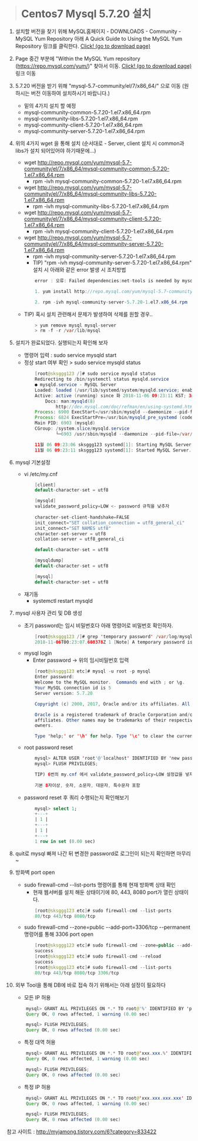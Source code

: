 ># Centos7 Mysql 5.7.20 설치
1. 설치할 버전을 찾기 위해 MySQL홈페이지 - DOWNLOADS - Community - MySQL Yum Repository 아래 A Quick Guide to Using the MySQL Yum Repository 링크를 클릭한다. [Click! (go to download page)](https://dev.mysql.com/doc/mysql-yum-repo-quick-guide/en/)

2. Page 중간 부분에 "Within the MySQL Yum repository (https://repo.mysql.com/yum/)" 찾아서 이동. [Click! (go to download page)](https://repo.mysql.com/yum/) 링크 이동

3. 5.7.20 버전을 받기 위해 "mysql-5.7-community/el/7/x86_64/" 으로 이동 (원하시는 버전 이동하여 설치하시기 바랍니다.)
    * 밑의 4가지 설치 할 예정
    * mysql-community-common-5.7.20-1.el7.x86_64.rpm
    * mysql-community-libs-5.7.20-1.el7.x86_64.rpm
    * mysql-community-client-5.7.20-1.el7.x86_64.rpm
    * mysql-community-server-5.7.20-1.el7.x86_64.rpm

4. 위의 4가지 wget 을 통해 설치 (순서대로 - Server, client 설치 시 common과 libs가 설치 되어있어야 하기때문에...)
    * wget http://repo.mysql.com/yum/mysql-5.7-community/el/7/x86_64/mysql-community-common-5.7.20-1.el7.x86_64.rpm
        * rpm -ivh mysql-community-common-5.7.20-1.el7.x86_64.rpm
    * wget http://repo.mysql.com/yum/mysql-5.7-community/el/7/x86_64/mysql-community-libs-5.7.20-1.el7.x86_64.rpm
        * rpm -ivh mysql-community-libs-5.7.20-1.el7.x86_64.rpm
    * wget http://repo.mysql.com/yum/mysql-5.7-community/el/7/x86_64/mysql-community-client-5.7.20-1.el7.x86_64.rpm
        * rpm -ivh mysql-community-client-5.7.20-1.el7.x86_64.rpm
    * wget http://repo.mysql.com/yum/mysql-5.7-community/el/7/x86_64/mysql-community-server-5.7.20-1.el7.x86_64.rpm
        * rpm -ivh mysql-community-server-5.7.20-1.el7.x86_64.rpm
        * TIP) "rpm -ivh mysql-community-server-5.7.20-1.el7.x86_64.rpm" 설치 시 아래와 같은 error 발생 시 조치방법
        ```java
            error : 오류: Failed dependencies:net-tools is needed by mysql-community-server-5.7.20-1.el7.x86_64

            1. yum install http://repo.mysql.com/yum/mysql-5.7-community/el/7/x86_64/mysql-community-server-5.7.20-1.el7.x86_64.rpm

            2. rpm -ivh mysql-community-server-5.7.20-1.el7.x86_64.rpm
        ```
    * TIP) 혹시 설치 관련해서 문제가 발생하여 삭제를 원할 경우..
        ```java
            > yum remove mysql mysql-server
            > rm -f -r /var/lib/mysql
        ```   

5. 설치가 완료되었다. 실행되는지 확인해 보자
    *   명령어 입력 : sudo service mysqld start
    *   정상 start 여부 확인 > sudo service mysqld status
        ```java
            [root@sksggg123 /]# sudo service mysqld status
            Redirecting to /bin/systemctl status mysqld.service
            ● mysqld.service - MySQL Server
            Loaded: loaded (/usr/lib/systemd/system/mysqld.service; enabled; vendor preset: disabled)
            Active: active (running) since 화 2018-11-06 09:23:11 KST; 3min 37s ago
                Docs: man:mysqld(8)
                    http://dev.mysql.com/doc/refman/en/using-systemd.html
            Process: 6900 ExecStart=/usr/sbin/mysqld --daemonize --pid-file=/var/run/mysqld/mysqld.pid $MYSQLD_OPTS (code=exited, status=0/SUCCESS)
            Process: 6824 ExecStartPre=/usr/bin/mysqld_pre_systemd (code=exited, status=0/SUCCESS)
            Main PID: 6903 (mysqld)
            CGroup: /system.slice/mysqld.service
                    └─6903 /usr/sbin/mysqld --daemonize --pid-file=/var/run/mysqld/mysqld.pid

            11월 06 09:23:06 sksggg123 systemd[1]: Starting MySQL Server...
            11월 06 09:23:11 sksggg123 systemd[1]: Started MySQL Server.
        ```

6. mysql 기본설정
    * vi /etc/my.cnf
        ```java
            [client]
            default-character-set = utf8

            [mysqld]
            validate_password_policy=LOW <- password 규칙을 낮추자
            
            character-set-client-handshake=FALSE
            init_connect="SET collation_connection = utf8_general_ci"
            init_connect="SET NAMES utf8"
            character-set-server = utf8
            collation-server = utf8_general_ci

            default-character-set = utf8

            [mysqldump]
            default-character-set = utf8

            [mysql]
            default-character-set = utf8
        ```
    * 재기동 
        * systemctl restart mysqld

7. mysql 사용자 관리 및 DB 생성
    * 초기 password는 임시 비밀번호다 아래 명령어로 비밀번호 확인하자.
        ```java
            [root@sksggg123 /]# grep 'temporary password' /var/log/mysqld.log
            2018-11-06T00:23:07.608378Z 1 [Note] A temporary password is generated for root@localhost: *ah8l#c+ogSf
        ```
    * mysql login
        * Enter password -> 위의 임시비밀번호 입력
        ```java
            [root@sksggg123 etc]# mysql -u root -p mysql
            Enter password:
            Welcome to the MySQL monitor.  Commands end with ; or \g.
            Your MySQL connection id is 5
            Server version: 5.7.20

            Copyright (c) 2000, 2017, Oracle and/or its affiliates. All rights reserved.

            Oracle is a registered trademark of Oracle Corporation and/or its
            affiliates. Other names may be trademarks of their respective
            owners.

            Type 'help;' or '\h' for help. Type '\c' to clear the current input statement.
        ```    
    * root password reset
        ```java
            mysql> ALTER USER 'root'@'localhost' IDENTIFIED BY 'new password';
            mysql> FLUSH PRIVILEGES;
        ```
        ```java
            TIP) 6번의 my.cnf 에서 validate_password_policy=LOW 설정값을 넣지 않을 경우 default 규칙은 아래와 같다
            
            기본 8자이상, 숫자, 소문자, 대문자, 특수문자 포함
        ```
    * password reset 후 쿼리 수행되는지 확인해보기
        ```sql
            mysql> select 1;
            +---+
            | 1 |
            +---+
            | 1 |
            +---+
            1 row in set (0.00 sec)
        ```        
8. quit로 mysql 빠져 나간 뒤 변경한 password로 로그인이 되는지 확인하면 마무리~

9. 방화벽 port open
    * sudo firewall-cmd --list-ports 명령어를 통해 현재 방화벽 상태 확인
        * 현재 웹서버를 설치 해둔 상태이기에 80, 443, 8080 port가 열린 상태이다.
        ```java
            [root@sksggg123 etc]# sudo firewall-cmd --list-ports
            80/tcp 443/tcp 8080/tcp
        ```
    * sudo firewall-cmd --zone=public --add-port=3306/tcp --permanent 명렁어를 통해 3306 port open    
        ```java
            [root@sksggg123 etc]# sudo firewall-cmd --zone=public --add-port=3306/tcp --permanent
            success
            [root@sksggg123 etc]# sudo firewall-cmd --reload
            success
            [root@sksggg123 etc]# sudo firewall-cmd --list-ports
            80/tcp 443/tcp 8080/tcp 3306/tcp
        ```

10. 외부 Tool을 통해 DB에 바로 접속 하기 위해서는 아래 설정이 필요하다
    * 모든 IP 허용
    ```java
        mysql> GRANT ALL PRIVILEGES ON *.* TO root@'%' IDENTIFIED BY 'password';
        Query OK, 0 rows affected, 1 warning (0.00 sec)

        mysql> FLUSH PRIVILEGES;
        Query OK, 0 rows affected (0.00 sec)
    ```

    * 특정 대역 허용
    ```java
        mysql> GRANT ALL PRIVILEGES ON *.* TO root@'xxx.xxx.%' IDENTIFIED BY 'password';
        Query OK, 0 rows affected, 1 warning (0.00 sec)

        mysql> FLUSH PRIVILEGES;
        Query OK, 0 rows affected (0.00 sec)
    ```

    * 특정 IP 허용
    ```java
        mysql> GRANT ALL PRIVILEGES ON *.* TO root@'xxx.xxx.xxx.xxx' IDENTIFIED BY 'password';
        Query OK, 0 rows affected, 1 warning (0.00 sec)

        mysql> FLUSH PRIVILEGES;
        Query OK, 0 rows affected (0.00 sec)
    ```



참고 사이트 : http://myjamong.tistory.com/6?category=833422
